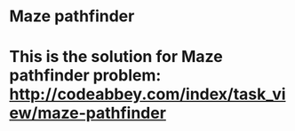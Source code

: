 Maze pathfinder
====
This is the solution for Maze pathfinder problem: http://codeabbey.com/index/task_view/maze-pathfinder
====
